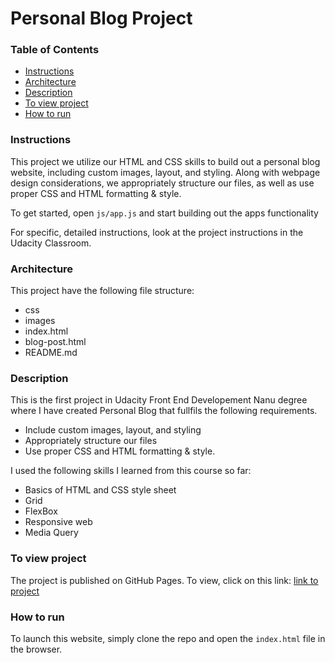 # Personal Blog Project

### Table of Contents

* [Instructions](#instructions)
* [Architecture](#architecture)
* [Description](#description)
* [To view project](#view)
* [How to run](#running)

### Instructions

This project we utilize our HTML and CSS skills to build out a personal blog website, including custom images, layout, and styling. Along with webpage design considerations,  we appropriately structure our files, as well as use proper CSS and HTML formatting & style.

To get started, open `js/app.js` and start building out the apps functionality

For specific, detailed instructions, look at the project instructions in the Udacity Classroom.

### Architecture 
This project have the following file structure:
- css
- images 
- index.html
- blog-post.html
- README.md

### Description

This is the first project in Udacity Front End Developement Nanu degree where I have created Personal Blog that fullfils the following requirements.
- Include custom images, layout, and styling
- Appropriately structure our files
- Use proper CSS and HTML formatting & style.

I used the following skills I learned from this course so far:

- Basics of HTML and CSS style sheet
- Grid
- FlexBox
- Responsive web
- Media Query

### To view project
The project is published on GitHub Pages. To view, click on this link: [link to project](https://github.com/sabinaasayeed/01_FEND_blog_project)

### How to run 
To launch this website, simply clone the repo and open the `index.html` file in the browser. 

